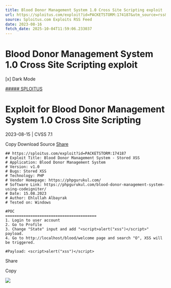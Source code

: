 ```yaml
---
title: Blood Donor Management System 1.0 Cross Site Scripting exploit
url: https://sploitus.com/exploit?id=PACKETSTORM:174187&utm_source=rss&utm_medium=rss
source: Sploitus.com Exploits RSS Feed
date: 2023-08-16
fetch_date: 2025-10-04T11:59:06.233037
---
```


# Blood Donor Management System 1.0 Cross Site Scripting exploit

[x]
Dark Mode

[##### SPLOITUS](/)

# Exploit for Blood Donor Management System 1.0 Cross Site Scripting

2023-08-15 | CVSS 7.1

Copy
Download
Source
[Share](#share-url)

```
## https://sploitus.com/exploit?id=PACKETSTORM:174187
# Exploit Title: Blood Donor Management System - Stored XSS
# Application: Blood Donor Management System
# Version: v1.0
# Bugs: Stored XSS
# Technology: PHP
# Vendor Homepage: https://phpgurukul.com/
# Software Link: https://phpgurukul.com/blood-donor-management-system-using-codeigniter/
# Date: 15.08.2023
# Author: Ehlullah Albayrak
# Tested on: Windows

#POC
========================================
1. Login to user account
2. Go to Profile
3. Change "State" input and add "<script>alert("xss")</script>" payload.
4. Go to http://localhost/blood/welcome page and search "O", XSS will be triggered.

#Payload: <script>alert("xss")</script>
```

Share

Copy

![](https://mc.yandex.ru/watch/54912310)